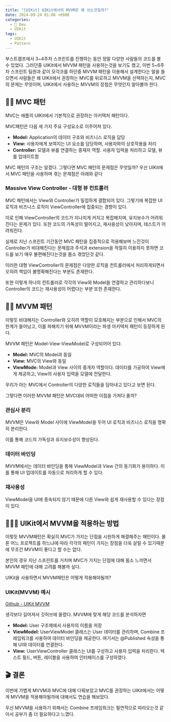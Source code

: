 ```yaml
---
title: "[UIKit] UIKit에서의 MVVM은 왜 쓰는것일까?"
date: 2024-09-24 01:08 +0900
categories:
  - 🍎 Dev
  - UIKit
tags:
  - UIKit
  - Pattern
---
```

부스트캠프에서 3~4주차 스프린트를 진행하는 동안 정말 다양한 사람들의 코드를 볼 수 있었다. 그러던중 UIKit에서 MVVM 패턴을 사용하는것을 보기도 했고, 이번 5~6주차 스프린트 팀원과 같이 모각코를 하던중 MVVM 패턴을 이용해서 설계한다는 말을 들으면서 사람들은 왜 UIKit에서 권장하는 MVC를 뒤로하고 MVVM을 선택하는지, MVC의 문제는 무엇이며, UIKit에서 사용하는 MVVM의 장점은 무엇인지 알아볼까 한다.

## 🧓🏻 MVC 패턴
MVC는 애플의 UIKit에서 기본적으로 권장하는 아키텍처 패턴이다. 

MVC패턴은 다음 세 가지 주요 구성요소로 이주어져 있다.
- **Model:** Application의 데이터 구조와 비즈니스 로직을 담당
- **View:** 사용자에게 보여지는 UI 요소를 담당하며, 사용자와의 상호작용을 처리
- **Controller:** 모델과 뷰를 연결하는 중재자 역할. 사용자 입력을 처리하고 모델, 뷰를 업데이트함

MVC 패턴의 구조는 알겠다. 그렇다면 MVC 패턴의 문제점은 무엇일까? 우선 UIKit에서 MVC 패턴을 사용하며 겪는 문제점은 아래와 같다
### Massive View Controller - 대형 뷰 컨트롤러
MVC 패턴에서는 View와 Controller가 밀접하게 결합되어 있다. 그렇기에 복잡한 UI 로직과 비즈니스 로직이 ViewController에 집중되는 경향이 있다. 

이로 인해 ViewController의 코드가 지나치게 커지고 복잡해지며, 유지보수가 어려워진다는 문제가 있다. 또한 코드의 가독성이 떨어지고, 재사용성이 낮아지며, 테스트가 어려워진다. 

실제로 지난 스프린트 기간동안 MVC 패턴을 집중적으로 적용해보며 느낀것이 Controller가 비대해진다는 문제점과 주석과 extension을 적절히 이용하지 못하면 코드를 보기 매우 불편해진다는것을 몸소 겪었던것 같다. 

이러한 대형 ViewController의 문제점은 다양한 로직을 컨트롤러에서 처리하게되면서 오히려 책임이 불명확해진다는 부분도 존재한다.

또한 이렇게 하나의 컨트롤러로 각각의 View와 Model을 연결하고 관리하다보니 Controller의 코드는 재사용성이 어렵다는 부분 또한 존재한다.
## 👨🏻 MVVM 패턴
이렇듯 비대해지는 Controller와 오히려 역할이 모호해지는 부분으로 인해서 MVC의 한계가 들어났고, 이를 파해치기 위해 MVVM이라는 파생 아키텍처 패턴이 등장하게 된다. 

MVVM 패턴은 Model-View-ViewModel로 구성되어어 있다. 
- **Model:** MVC의 Model과 동일
- **View:** MVC의 View와 동일
- **ViewMode:** Model과 View 사이의 중개자 역할이다. 데이터를 가공하여 View에게 제공하고, View의 사용자 입력을 모델에 전달한다. 

우리가 아는 MVC에서 Controller의 다양한 로직들을 담아내고 있다고 보면 된다. 

그렇다면 이러한 MVVM 패턴은 MVC대비 어떠한 이점을 가져다 줄까?
### 관심사 분리
MVVM은 View와 Model 사이에 ViewModel을 두어 UI 로직과 비즈니스 로직을 명확히 분리한다.

이를 통해 코드의 가독성과 유지보수성이 향상된다.

### 데이터 바인딩
MVVM에서는 데이터 바인딩을 통해 ViewModel과 View 간의 동기화가 용이하다. 이를 통해 UI 업데이트를 자동으로 처리하게 할 수 있다.

### 재사용성
ViewModel을 UI에 종속되지 않기 때문에 다른 View와 쉽게 재사용할 수 있다는 장점이 있다. 

## 🤷🏻‍♂️ UIKit에서 MVVM을 적용하는 방법
이렇듯 MVVM패턴은 확실히 MVC가 가지는 단점을 시원하게 해결해주는 패턴이다. 물론 어느 프로젝트를 하느냐에 따라 각각의 패턴이 가지는 장점을 더욱 살릴 수 있기때문에 무조건 MVVM이 좋다고 할 수는 없다. 

본인의 경우 지난 스프린트를 거치며 MVC가 가지는 단점에 대해 몸소 느끼면서 MVVM 패턴에 대해 고려를 해볼까 싶다.

UIKit을 사용하면서 MVVM패턴은 어떻게 적용해야될까?

### UIKit(MVVM) 예시
[Github - UIKit MVVM](https://github.com/0Hooni/iOS/tree/main/Practice/UIKit%20MVVM%20Test)

생각보다 길어져서 깃허브에 올렸다. MVVM에 맞게 해당 코드를 분석하자면
- **Model:** User 구조체에서 사용자의 이름을 저장
- **ViewModel:** UserViewModel 클래스는 User 데이터를 관리하며, Combine 프레임워크를 사용하여 데이터 바인딩을 제공한다. 여기서는 @Published 속성을 통해 UI와 데이터를 연결한다.
- **View:** UserViewController 클래스는 UI를 구성하고 사용자 입력을 처리한다. 텍스트 필드, 버튼, 레이블을 사용하여 인터페이스를 구성하였다.

## 🎬 결론
이번에 가볍게 MVVM과 MVC에 대해 다뤄보았고 MVC를 권장하는 UIKit에서는 어떻게 MVVM을 적용해야될까에 대해서도 연습을 해보았다. 

우선 MVVM을 사용하기 위해서는 Combine 프레임워크는 필연적으로 따라오는것 같아서 공부가 좀 더 필요하다고 느꼈다.